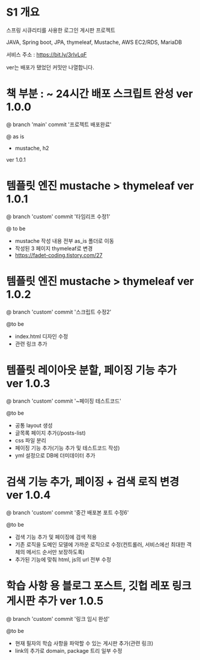 # S1 개요
스프링 시큐리티를 사용한 로그인 게시판 프로젝트

JAVA, Spring boot, JPA, thymeleaf, Mustache, AWS EC2/RDS, MariaDB

서비스 주소 : https://bit.ly/3rlvLqF

ver는 배포가 됐었던 커밋만 나열합니다.


# 책 부분 : ~ 24시간 배포 스크립트 완성 ver 1.0.0
@ branch 'main' commit '프로젝트 배포완료'


@ as is
- mustache, h2

ver 1.0.1
# 템플릿 엔진 mustache > thymeleaf ver 1.0.1
@ branch 'custom' commit '타임리프 수정1'

@ to be
- mustache 작성 내용 전부 as_is 폴더로 이동
- 작성된 3 페이지 thymeleaf로 변경
- https://fadet-coding.tistory.com/27

# 템플릿 엔진 mustache > thymeleaf ver 1.0.2
@ branch 'custom' commit '스크립트 수정2'

@to be
- index.html 디자인 수정
- 관련 링크 추가

# 템플릿 레이아웃 분할, 페이징 기능 추가 ver 1.0.3
@ branch 'custom' commit '~페이징 테스트코드'

@to be
- 공통 layout 생성
- 글목록 페이지 추가(/posts-list)
- css 파일 분리
- 페이징 기능 추가(기능 추가 및 테스트코드 작성)
- yml 설정으로 DB에 더미데이터 추가

# 검색 기능 추가, 페이징 + 검색 로직 변경 ver 1.0.4
@ branch 'custom' commit '중간 배포본 포트 수정6'

@to be
- 검색 기능 추가 및 페이징에 검색 적용
- 기존 로직을 도메인 모델에 가까운 로직으로 수정(컨트롤러, 서비스에선 최대한 객체의 메서드 순서만 보장하도록)
- 추가된 기능에 맞춰 html, js의 url 전부 수정

# 학습 사항 용 블로그 포스트, 깃헙 레포 링크 게시판 추가  ver 1.0.5
@ branch 'custom' commit '링크 임시 완성'

@to be
- 현재 필자의 학습 사항을 파악할 수 있는 게시판 추가(관련 링크)
- link의 추가로 domain, package 트리 일부 수정

